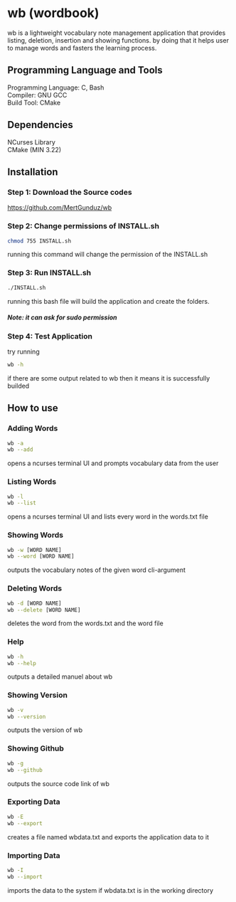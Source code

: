 # wb (wordbook) 

wb is a lightweight vocabulary note management application that provides listing, deletion, insertion and showing functions.
by doing that it helps user to manage words and fasters the learning process.

## Programming Language and Tools

Programming Language: C, Bash <br>
Compiler: GNU GCC <br>
Build Tool: CMake 

## Dependencies

NCurses Library <br>
CMake (MIN 3.22)

## Installation

### Step 1: Download the Source codes

https://github.com/MertGunduz/wb

### Step 2: Change permissions of INSTALL.sh

```sh
chmod 755 INSTALL.sh
```
running this command will change the permission of the INSTALL.sh

### Step 3: Run INSTALL.sh

```sh
./INSTALL.sh
```
running this bash file will build the application and create the folders.
##### Note: it can ask for sudo permission

### Step 4: Test Application

try running
```sh
wb -h
```
if there are some output related to wb then it means it is successfully builded

## How to use

### Adding Words

```sh
wb -a
wb --add
```
opens a ncurses terminal UI and prompts vocabulary data from the user

### Listing Words

```sh
wb -l
wb --list
```
opens a ncurses terminal UI and lists every word in the words.txt file

### Showing Words

```sh
wb -w [WORD NAME]
wb --word [WORD NAME]
```
outputs the vocabulary notes of the given word cli-argument

### Deleting Words

```sh
wb -d [WORD NAME]
wb --delete [WORD NAME]
```
deletes the word from the words.txt and the word file

### Help

```sh
wb -h
wb --help
```
outputs a detailed manuel about wb

### Showing Version

```sh
wb -v
wb --version
```
outputs the version of wb

### Showing Github

```sh
wb -g
wb --github
```
outputs the source code link of wb

### Exporting Data

```sh
wb -E
wb --export
```
creates a file named wbdata.txt and exports the application data to it

### Importing Data

```sh
wb -I
wb --import
```
imports the data to the system if wbdata.txt is in the working directory
